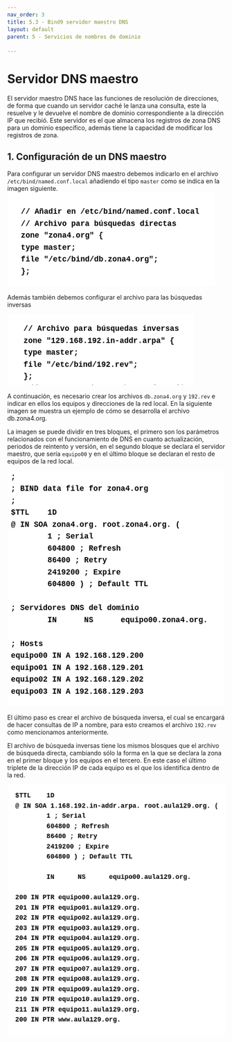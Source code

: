 ```yaml
---
nav_order: 3
title: 5.3 - Bind9 servidor maestro DNS
layout: default
parent: 5 - Servicios de nombres de dominio

---
```

# Servidor DNS maestro 

El servidor maestro DNS hace las funciones de resolución de direcciones, de forma que cuando un servidor caché le lanza una consulta, este la resuelve y le devuelve el nombre de dominio correspondiente a la dirección IP que recibió. Este servidor es el que almacena los registros de zona DNS para un dominio específico, además tiene la capacidad de modificar los registros de zona.

## 1. Configuración de un DNS maestro
Para configurar un servidor DNS maestro debemos indicarlo en el archivo `/etc/bind/named.conf.local` añadiendo el tipo `master` como se indica en la imagen siguiente.
![Código de ejemplo para la configuración de un DNS maestro](./imagenes/dnsmaestro.png)

Además también debemos configurar el archivo para las búsquedas inversas

![Código de ejemplo para la configuración de un DNS maestro en búsquedas inversas](./imagenes/dnsmaestroinverso.png)

A continuación, es necesario crear los archivos `db.zona4.org` y `192.rev` e indicar en ellos los equipos y direcciones de la red local. En la siguiente imagen se muestra un ejemplo de cómo se desarrolla el archivo db.zona4.org.

La imagen se puede dividir en tres bloques, el primero son los parámetros relacionados con el funcionamiento de DNS en cuanto actualización, periodos de reintento y versión, en el segundo bloque se declara el servidor maestro, que sería `equipo00` y en el último bloque se declaran el resto de equipos de la red local.

![Código de ejemplo para la creación de un archivo de búsqueda directa](./imagenes/zone41.png)

El último paso es crear el archivo de búsqueda inversa, el cual se encargará de hacer consultas de IP a nombre, para esto creamos el archivo `192.rev` como mencionamos anteriormente.

El archivo de búsqueda inversas tiene los mismos blosques que el archivo de búsqueda directa, cambiando sólo la forma en la que se declara la zona en el primer bloque y los equipos en el tercero. En este caso el último triplete de la dirección IP de cada equipo es el que los identifica dentro de la red.

![Código de ejemplo para la creación de un archivo de búsqueda inversa](./imagenes/192rev.png)